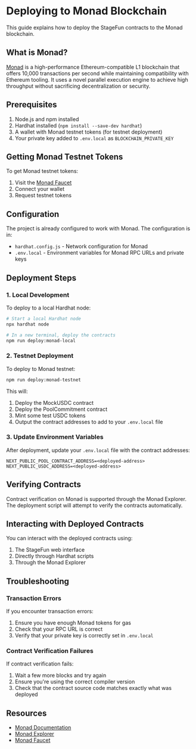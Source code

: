 # Deploying to Monad Blockchain

This guide explains how to deploy the StageFun contracts to the Monad blockchain.

## What is Monad?

[Monad](https://docs.monad.xyz/) is a high-performance Ethereum-compatible L1 blockchain that offers 10,000 transactions per second while maintaining compatibility with Ethereum tooling. It uses a novel parallel execution engine to achieve high throughput without sacrificing decentralization or security.

## Prerequisites

1. Node.js and npm installed
2. Hardhat installed (`npm install --save-dev hardhat`)
3. A wallet with Monad testnet tokens (for testnet deployment)
4. Your private key added to `.env.local` as `BLOCKCHAIN_PRIVATE_KEY`

## Getting Monad Testnet Tokens

To get Monad testnet tokens:

1. Visit the [Monad Faucet](https://faucet.monad.xyz/)
2. Connect your wallet
3. Request testnet tokens

## Configuration

The project is already configured to work with Monad. The configuration is in:

- `hardhat.config.js` - Network configuration for Monad
- `.env.local` - Environment variables for Monad RPC URLs and private keys

## Deployment Steps

### 1. Local Development

To deploy to a local Hardhat node:

```bash
# Start a local Hardhat node
npx hardhat node

# In a new terminal, deploy the contracts
npm run deploy:monad-local
```

### 2. Testnet Deployment

To deploy to Monad testnet:

```bash
npm run deploy:monad-testnet
```

This will:

1. Deploy the MockUSDC contract
2. Deploy the PoolCommitment contract
3. Mint some test USDC tokens
4. Output the contract addresses to add to your `.env.local` file

### 3. Update Environment Variables

After deployment, update your `.env.local` file with the contract addresses:

```
NEXT_PUBLIC_POOL_CONTRACT_ADDRESS=<deployed-address>
NEXT_PUBLIC_USDC_ADDRESS=<deployed-address>
```

## Verifying Contracts

Contract verification on Monad is supported through the Monad Explorer. The deployment script will attempt to verify the contracts automatically.

## Interacting with Deployed Contracts

You can interact with the deployed contracts using:

1. The StageFun web interface
2. Directly through Hardhat scripts
3. Through the Monad Explorer

## Troubleshooting

### Transaction Errors

If you encounter transaction errors:

1. Ensure you have enough Monad tokens for gas
2. Check that your RPC URL is correct
3. Verify that your private key is correctly set in `.env.local`

### Contract Verification Failures

If contract verification fails:

1. Wait a few more blocks and try again
2. Ensure you're using the correct compiler version
3. Check that the contract source code matches exactly what was deployed

## Resources

- [Monad Documentation](https://docs.monad.xyz/)
- [Monad Explorer](https://testnet.monadexplorer.com/)
- [Monad Faucet](https://faucet.monad.xyz/)
